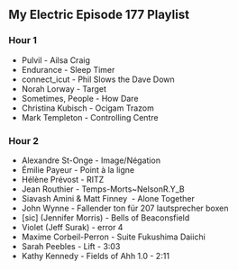 ## My Electric Episode 177 Playlist

### Hour 1
* Pulvil - Ailsa Craig
* Endurance - Sleep Timer
* connect_icut - Phil Slows the Dave Down
* Norah Lorway - Target
* Sometimes, People - How Dare
* Christina Kubisch - Ocigam Trazom
* Mark Templeton - Controlling Centre

### Hour 2
* Alexandre St-Onge - Image/Négation
* Émilie Payeur - Point à la ligne
* Hélène Prévost - RITZ
* Jean Routhier - Temps-Morts~NelsonR.Y_B
* Siavash Amini & Matt Finney  - Alone Together
* John Wynne - Fallender ton für 207 lautsprecher boxen
* [sic] (Jennifer Morris) - Bells of Beaconsfield
* Violet (Jeff Surak) - error 4
* Maxime Corbeil-Perron - Suite Fukushima Daiichi
* Sarah Peebles - Lift - 3:03
* Kathy Kennedy - Fields of Ahh 1.0 - 2:11

